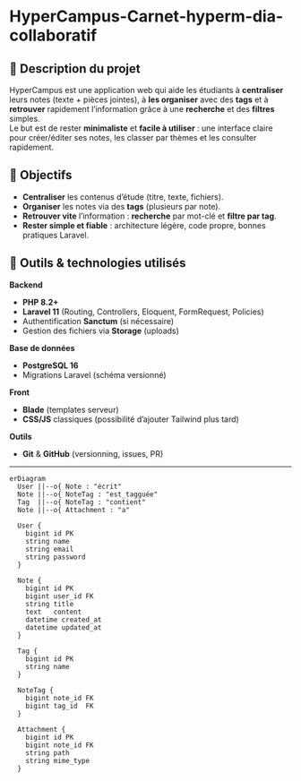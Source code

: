 # HyperCampus-Carnet-hyperm-dia-collaboratif

## 📝 Description du projet
HyperCampus est une application web qui aide les étudiants à **centraliser** leurs notes (texte + pièces jointes), à **les organiser** avec des **tags** et à **retrouver** rapidement l’information grâce à une **recherche** et des **filtres** simples.  
Le but est de rester **minimaliste** et **facile à utiliser** : une interface claire pour créer/éditer ses notes, les classer par thèmes et les consulter rapidement.

## 🎯 Objectifs
- **Centraliser** les contenus d’étude (titre, texte, fichiers).
- **Organiser** les notes via des **tags** (plusieurs par note).
- **Retrouver vite** l’information : **recherche** par mot-clé et **filtre par tag**.
- **Rester simple et fiable** : architecture légère, code propre, bonnes pratiques Laravel.

## 🧰 Outils & technologies utilisés
**Backend**
- **PHP 8.2+**
- **Laravel 11** (Routing, Controllers, Eloquent, FormRequest, Policies)
- Authentification **Sanctum** (si nécessaire)
- Gestion des fichiers via **Storage** (uploads)

**Base de données**
- **PostgreSQL 16**
- Migrations Laravel (schéma versionné)

**Front**
- **Blade** (templates serveur)
- **CSS/JS** classiques (possibilité d’ajouter Tailwind plus tard)

**Outils**
- **Git** & **GitHub** (versionning, issues, PR)

---
```mermaid
erDiagram
  User ||--o{ Note : "écrit"
  Note ||--o{ NoteTag : "est_tagguée"
  Tag  ||--o{ NoteTag : "contient"
  Note ||--o{ Attachment : "a"

  User {
    bigint id PK
    string name
    string email
    string password
  }

  Note {
    bigint id PK
    bigint user_id FK
    string title
    text   content
    datetime created_at
    datetime updated_at
  }

  Tag {
    bigint id PK
    string name
  }

  NoteTag {
    bigint note_id FK
    bigint tag_id  FK
  }

  Attachment {
    bigint id PK
    bigint note_id FK
    string path
    string mime_type
  }
